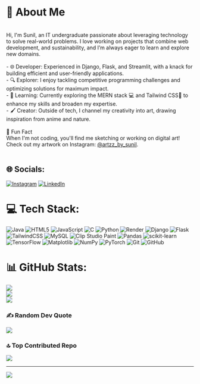 # 💫 About Me
<br>Hi, I'm Sunil, an IT undergraduate passionate about leveraging technology to solve real-world problems. I love working on projects that combine web development, and sustainability, and I’m always eager to learn and explore new domains.  <br><br>- 🌐 Developer: Experienced in Django, Flask, and Streamlit, with a knack for building efficient and user-friendly applications.  <br>- 🔍 Explorer: I enjoy tackling competitive programming challenges and optimizing solutions for maximum impact.  <br>- 📘 Learning: Currently exploring the MERN stack 💻 and Tailwind CSS🎨 to enhance my skills and broaden my expertise.  <br>- 🖌️ Creator: Outside of tech, I channel my creativity into art, drawing inspiration from anime and nature.  <br><br>🎨 Fun Fact  <br>When I'm not coding, you'll find me sketching or working on digital art! Check out my artwork on Instagram: [@artzz_by_sunil](https://www.instagram.com/artzz_by_sunil/).  <br><br>


## 🌐 Socials:
[![Instagram](https://img.shields.io/badge/Instagram-%23E4405F.svg?logo=Instagram&logoColor=white)](https://instagram.com/https://www.instagram.com/artzz_by_sunil/) [![LinkedIn](https://img.shields.io/badge/LinkedIn-%230077B5.svg?logo=linkedin&logoColor=white)](https://linkedin.com/in/linkedin.com/in/sunil-raj-b-866195237) 

# 💻 Tech Stack:
![Java](https://img.shields.io/badge/java-%23ED8B00.svg?style=for-the-badge&logo=openjdk&logoColor=white) ![HTML5](https://img.shields.io/badge/html5-%23E34F26.svg?style=for-the-badge&logo=html5&logoColor=white) ![JavaScript](https://img.shields.io/badge/javascript-%23323330.svg?style=for-the-badge&logo=javascript&logoColor=%23F7DF1E) ![C](https://img.shields.io/badge/c-%2300599C.svg?style=for-the-badge&logo=c&logoColor=white) ![Python](https://img.shields.io/badge/python-3670A0?style=for-the-badge&logo=python&logoColor=ffdd54) ![Render](https://img.shields.io/badge/Render-%46E3B7.svg?style=for-the-badge&logo=render&logoColor=white) ![Django](https://img.shields.io/badge/django-%23092E20.svg?style=for-the-badge&logo=django&logoColor=white) ![Flask](https://img.shields.io/badge/flask-%23000.svg?style=for-the-badge&logo=flask&logoColor=white) ![TailwindCSS](https://img.shields.io/badge/tailwindcss-%2338B2AC.svg?style=for-the-badge&logo=tailwind-css&logoColor=white) ![MySQL](https://img.shields.io/badge/mysql-4479A1.svg?style=for-the-badge&logo=mysql&logoColor=white) ![Clip Studio Paint](https://img.shields.io/badge/ClipStudioPaint-%23CFD3D3.svg?style=for-the-badge&logo=ClipStudioPaint&logoColor=white) ![Pandas](https://img.shields.io/badge/pandas-%23150458.svg?style=for-the-badge&logo=pandas&logoColor=white) ![scikit-learn](https://img.shields.io/badge/scikit--learn-%23F7931E.svg?style=for-the-badge&logo=scikit-learn&logoColor=white) ![TensorFlow](https://img.shields.io/badge/TensorFlow-%23FF6F00.svg?style=for-the-badge&logo=TensorFlow&logoColor=white) ![Matplotlib](https://img.shields.io/badge/Matplotlib-%23ffffff.svg?style=for-the-badge&logo=Matplotlib&logoColor=black) ![NumPy](https://img.shields.io/badge/numpy-%23013243.svg?style=for-the-badge&logo=numpy&logoColor=white) ![PyTorch](https://img.shields.io/badge/PyTorch-%23EE4C2C.svg?style=for-the-badge&logo=PyTorch&logoColor=white) ![Git](https://img.shields.io/badge/git-%23F05033.svg?style=for-the-badge&logo=git&logoColor=white) ![GitHub](https://img.shields.io/badge/github-%23121011.svg?style=for-the-badge&logo=github&logoColor=white)
# 📊 GitHub Stats:
![](https://github-readme-stats.vercel.app/api?username=sunilraj-B&theme=shadow_blue&hide_border=false&include_all_commits=false&count_private=false)<br/>
![](https://github-readme-streak-stats.herokuapp.com/?user=sunilraj-B&theme=shadow_blue&hide_border=false)<br/>
![](https://github-readme-stats.vercel.app/api/top-langs/?username=sunilraj-B&theme=shadow_blue&hide_border=false&include_all_commits=false&count_private=false&layout=compact)

### ✍️ Random Dev Quote
![](https://quotes-github-readme.vercel.app/api?type=horizontal&theme=radical)

### 🔝 Top Contributed Repo
![](https://github-contributor-stats.vercel.app/api?username=sunilraj-B&limit=5&theme=shadow_blue&combine_all_yearly_contributions=true)

---
[![](https://visitcount.itsvg.in/api?id=sunilraj-B&icon=6&color=0)](https://visitcount.itsvg.in)

<!-- Proudly created with GPRM ( https://gprm.itsvg.in ) -->
